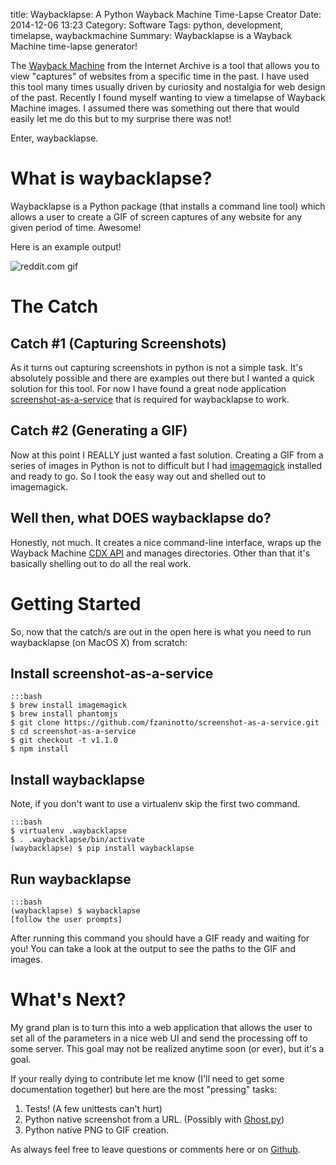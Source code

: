 title: Waybacklapse: A Python Wayback Machine Time-Lapse Creator
Date: 2014-12-06 13:23
Category: Software
Tags: python, development, timelapse, waybackmachine
Summary: Waybacklapse is a Wayback Machine time-lapse generator!


The [Wayback Machine](https://archive.org/web/) from the Internet Archive is a tool that allows you to view "captures" of websites from a specific time in the past. I have used this tool many times usually driven by curiosity and nostalgia for web design of the past. Recently I found myself wanting to view a timelapse of Wayback Machine images. I assumed there was something out there that would easily let me do this but to my surprise there was not!

Enter, waybacklapse.

# What is waybacklapse?

Waybacklapse is a Python package (that installs a command line tool) which allows a user to create a GIF of screen captures of any website for any given period of time. Awesome!

Here is an example output!

![reddit.com gif]({filename}/images/reddit-waybacklapse.gif)

# The Catch

## Catch #1 (Capturing Screenshots)

As it turns out capturing screenshots in python is not a simple task. It's absolutely possible and there are examples out there but I wanted a quick solution for this tool. For now I have found a great node application [screenshot-as-a-service](https://github.com/fzaninotto/screenshot-as-a-service) that is required for waybacklapse to work.

## Catch #2 (Generating a GIF)

Now at this point I REALLY just wanted a fast solution. Creating a GIF from a series of images in Python is not to difficult but I had [imagemagick](http://www.imagemagick.org/script/index.php) installed and ready to go. So I took the easy way out and shelled out to imagemagick.

## Well then, what DOES waybacklapse do?

Honestly, not much. It creates a nice command-line interface, wraps up the Wayback Machine [CDX API](https://github.com/internetarchive/wayback/tree/master/wayback-cdx-server) and manages directories. Other than that it's basically shelling out to do all the real work.

# Getting Started

So, now that the catch/s are out in the open here is what you need to run waybacklapse (on MacOS X) from scratch:

## Install screenshot-as-a-service

    :::bash
    $ brew install imagemagick
    $ brew install phantomjs
    $ git clone https://github.com/fzaninotto/screenshot-as-a-service.git
    $ cd screenshot-as-a-service
    $ git checkout -t v1.1.0
    $ npm install

## Install waybacklapse

Note, if you don't want to use a virtualenv skip the first two command.

    :::bash
    $ virtualenv .waybacklapse
    $ . .waybacklapse/bin/activate
    (waybacklapse) $ pip install waybacklapse

## Run waybacklapse

    :::bash
    (waybacklapse) $ waybacklapse
    [follow the user prompts]

After running this command you should have a GIF ready and waiting for you! You can take a look at the output to see the paths to the GIF and images.

# What's Next?

My grand plan is to turn this into a web application that allows the user to set all of the parameters in a nice web UI and send the processing off to some server. This goal may not be realized anytime soon (or ever), but it's a goal.

If your really dying to contribute let me know (I'll need to get some documentation together) but here are the most "pressing" tasks:

1. Tests! (A few unittests can't hurt)
2. Python native screenshot from a URL. (Possibly with [Ghost.py](http://jeanphix.me/Ghost.py/))
3. Python native PNG to GIF creation.

As always feel free to leave questions or comments here or on [Github](https://github.com/kpurdon/waybacklapse).
